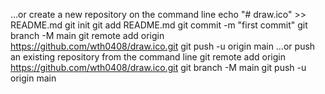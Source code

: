 …or create a new repository on the command line
echo "# draw.ico" >> README.md
git init
git add README.md
git commit -m "first commit"
git branch -M main
git remote add origin https://github.com/wth0408/draw.ico.git
git push -u origin main
…or push an existing repository from the command line
git remote add origin https://github.com/wth0408/draw.ico.git
git branch -M main
git push -u origin main
